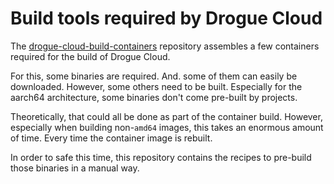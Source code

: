 # Build tools required by Drogue Cloud

The [drogue-cloud-build-containers](https://github.com/drogue-iot/drogue-cloud-build-containers) repository assembles
a few containers required for the build of Drogue Cloud.

For this, some binaries are required. And. some of them can easily be downloaded. However, some others need to be built.
Especially for the aarch64 architecture, some binaries don't come pre-built by projects.

Theoretically, that could all be done as part of the container build. However, especially when building non-`amd64`
images, this takes an enormous amount of time. Every time the container image is rebuilt.

In order to safe this time, this repository contains the recipes to pre-build those binaries in a manual way.
